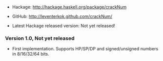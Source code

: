 * Hackage: <http://hackage.haskell.org/package/crackNum>
* GitHub:  <http://leventerkok.github.com/crackNum/>

* Latest Hackage released version: Not yet released!

### Version 1.0, Not yet released

  * First implementation. Supports HP/SP/DP
    and signed/unsigned numbers in 8/16/32/64 bits.
